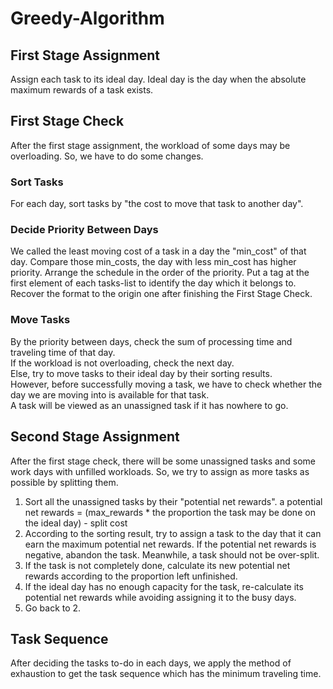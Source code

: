 # Greedy-Algorithm

## First Stage Assignment
Assign each task to its ideal day.
Ideal day is the day when the absolute maximum rewards of a task exists.

## First Stage Check
After the first stage assignment, the workload of some days may be overloading.
So, we have to do some changes.

### Sort Tasks
For each day, sort tasks by "the cost to move that task to another day".
### Decide Priority Between Days
We called the least moving cost of a task in a day the "min_cost" of that day.
Compare those min_costs, the day with less min_cost has higher priority.
Arrange the schedule in the order of the priority.
	Put a tag at the first element of each tasks-list to identify the day which it belongs to. 
	Recover the format to the origin one after finishing the First Stage Check.
### Move Tasks
By the priority between days, check the sum of processing time and traveling time of that day.  
If the workload is not overloading, check the next day.  
Else, try to move tasks to their ideal day by their sorting results.   
  However, before successfully moving a task, we have to check whether the day we are moving into is available for that task.   
  A task will be viewed as an unassigned task if it has nowhere to go.   

## Second Stage Assignment
After the first stage check, there will be some unassigned tasks and some work days with unfilled workloads.
So, we try to assign as more tasks as possible by splitting them.

1. Sort all the unassigned tasks by their "potential net rewards".
	a potential net rewards = (max_rewards * the proportion the task may be done on the ideal day) - split cost 
2. According to the sorting result, try to assign a task to the day that it can earn the maximum potential net rewards.
	If the potential net rewards is negative, abandon the task.
	Meanwhile, a task should not be over-split.
3. If the task is not completely done, calculate its new potential net rewards according to the proportion left unfinished.
4. If the ideal day has no enough capacity for the task, re-calculate its potential net rewards while avoiding assigning it to the busy days.
5. Go back to 2.

## Task Sequence
After deciding the tasks to-do in each days, we apply the method of exhaustion to get the task sequence which has the minimum traveling time. 

